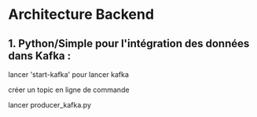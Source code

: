# Architecture Backend

## 1. Python/Simple pour l'intégration des données dans Kafka : 

lancer 'start-kafka' pour lancer kafka

créer un topic en ligne de commande

lancer producer_kafka.py